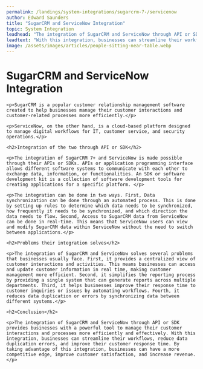 ```yaml
---
permalink: /landings/system-integrations/sugarcrm-7-/servicenow
author: Edward Saunders
title: "SugarCRM and ServiceNow Integration"
topic: System Integration
leadhead: "The integration of SugarCRM and ServiceNow through API or SDK provides businesses with a powerful tool to manage their customer interactions and processes more efficiently and effectively"
leadtext: "With this integration, businesses can streamline their workflows, reduce data duplication errors, and improve their customer response time. By taking advantage of this integration, businesses can have a more competitive edge, improve customer satisfaction, and increase revenue."
image: /assets/images/articles/people-sitting-near-table.webp
---
```

<div class="arttext">
	<h1>SugarCRM and ServiceNow Integration</h1>

	<p>SugarCRM is a popular customer relationship management software created to help businesses manage their customer interactions and customer-related processes more efficiently.</p>

	<p>ServiceNow, on the other hand, is a cloud-based platform designed to manage digital workflows for IT, customer service, and security operations.</p>

	<h2>Integration of the two through API or SDK</h2>

	<p>The integration of SugarCRM 7+ and ServiceNow is made possible through their APIs or SDKs. APIs or application programming interface allows different software systems to communicate with each other to exchange data, information, or functionalities. An SDK or software development kit is a collection of software development tools for creating applications for a specific platform. </p>

	<p>The integration can be done in two ways. First, Data synchronization can be done through an automated process. This is done by setting up rules to determine which data needs to be synchronized, how frequently it needs to be synchronized, and which direction the data needs to flow. Second, Access to SugarCRM data from ServiceNow can be done in real-time. This means that ServiceNow users can view and modify SugarCRM data within ServiceNow without the need to switch between applications.</p>

	<h2>Problems their integration solves</h2>

	<p>The integration of SugarCRM and ServiceNow solves several problems that businesses usually face. First, it provides a centralized view of customer interactions and activities. This means businesses can access and update customer information in real time, making customer management more efficient. Second, it simplifies the reporting process by providing a single system that can generate reports across multiple departments. Third, it helps businesses improve their response time to customer inquiries or issues by automating workflows. Fourth, it reduces data duplication or errors by synchronizing data between different systems.</p>

	<h2>Conclusion</h2>

	<p>The integration of SugarCRM and ServiceNow through API or SDK provides businesses with a powerful tool to manage their customer interactions and processes more efficiently and effectively. With this integration, businesses can streamline their workflows, reduce data duplication errors, and improve their customer response time. By taking advantage of this integration, businesses can have a more competitive edge, improve customer satisfaction, and increase revenue.</p>

</div>